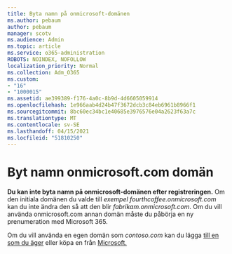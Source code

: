 ```yaml
---
title: Byta namn på onmicrosoft-domänen
ms.author: pebaum
author: pebaum
manager: scotv
ms.audience: Admin
ms.topic: article
ms.service: o365-administration
ROBOTS: NOINDEX, NOFOLLOW
localization_priority: Normal
ms.collection: Adm_O365
ms.custom:
- "16"
- "1000015"
ms.assetid: ae399389-f176-4a0c-8b9d-4d6605059914
ms.openlocfilehash: 1e966aab4d24b47f3672dcb3c84eb6961b8966f1
ms.sourcegitcommit: 8bc60ec34bc1e40685e3976576e04a2623f63a7c
ms.translationtype: MT
ms.contentlocale: sv-SE
ms.lasthandoff: 04/15/2021
ms.locfileid: "51810250"
---
```

# <a name="rename-your-onmicrosoftcom-domain"></a>Byt namn onmicrosoft.com domän

 **Du kan inte byta namn på onmicrosoft-domänen efter registreringen.** Om den initiala domänen du valde till  *exempel fourthcoffee.onmicrosoft.com* kan du inte ändra den så att den blir  *fabrikam.onmicrosoft.com*. Om du vill använda onmicrosoft.com annan domän måste du påbörja en ny prenumeration med Microsoft 365.
  
Om du vill använda en egen domän som *contoso.com* kan du lägga [till en som du äger](https://docs.microsoft.com/microsoft-365/admin/setup/add-domain) eller köpa en från [Microsoft.](https://docs.microsoft.com/microsoft-365/admin/get-help-with-domains/buy-a-domain-name)
  
